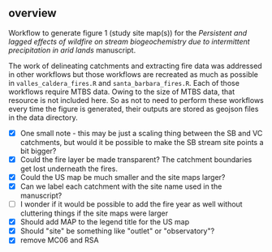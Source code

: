 ## overview

Workflow to generate figure 1 (study site map(s)) for the *Persistent and lagged effects of wildfire on stream biogeochemistry due to intermittent precipitation in arid lands* manuscript.

The work of delineating catchments and extracting fire data was addressed in other workflows but those workflows are recreated as much as possible in `valles_caldera_fires.R` and `santa_barbara_fires.R`. Each of those workflows require MTBS data. Owing to the size of MTBS data, that resource is not included here. So as not to need to perform these workflows every time the figure is generated, their outputs are stored as geojson files in the data directory.

- [x]   One small note - this may be just a scaling thing between the SB and VC catchments, but would it be possible to make the SB stream site points a bit bigger?
- [x]   Could the fire layer be made transparent? The catchment boundaries get lost underneath the fires.
- [x]   Could the US map be much smaller and the site maps larger?
- [x]   Can we label each catchment with the site name used in the manuscript?
- [ ]   I wonder if it would be possible to add the fire year as well without cluttering things if the site maps were larger
- [x]   Should add MAP to the legend title for the US map
- [x]   Should "site" be something like "outlet" or "observatory"?
- [x]   remove MC06 and RSA
